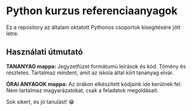 # Python kurzus referenciaanyagok
Ez a repository az általam oktatott Pythonos csoportok kisegítésére jött létre.

## Használati útmutató
**TANANYAG mappa:** Jegyzetfüzet formátumú leírások és kód. Tömény és részletes. Tartalmaz mindent, amit az iskola által kiírt tananyag elvár.

**ÓRAI ANYAGOK mappa:** Az órákon elkészített kódjaink ide kerülnek fel. Nem tartalmaz magyarázatokat, csak a feladatok megoldásait.

Sok sikert, és jó tanulást! 😁
